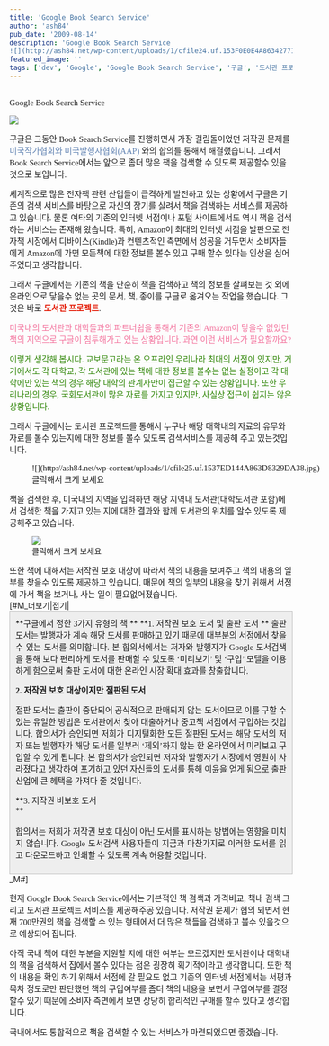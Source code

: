 ```yaml
---
title: 'Google Book Search Service'
author: 'ash84'
pub_date: '2009-08-14'
description: 'Google Book Search Service
![](http://ash84.net/wp-content/uploads/1/cfile24.uf.153F0E0E4A86342771A131.jpg)'
featured_image: ''
tags: ['dev', 'Google', 'Google Book Search Service', '구글', '도서관 프로젝트', '전자책', '책검색']
---
```



<span style="font-size: 11pt; "><span style="font-family: Dotum; ">  
 Google Book Search Service</span></span>

<span style="font-size: 11pt; "><span style="font-family: Dotum; ">![](http://ash84.net/wp-content/uploads/1/cfile24.uf.153F0E0E4A86342771A131.jpg)</span></span>

<div style="line-height: 2; "></div><span style="font-size: 11pt; "><span style="font-family: Dotum; ">구글은 그동안 Book Search Service를 진행하면서 가장 걸림돌이었던 저작권 문제를 </span></span><font color="#5c7fb0"><span style="font-size: 11pt; "><span style="font-family: Dotum; ">미국작가협회와 미국발행자협회(AAP) </span></span></font><span style="font-size: 11pt; "><span style="font-family: Dotum; ">와의 합의를 통해서 해결했습니다. 그래서 Book Search Service에서는 앞으로 좀더 많은 책을 검색할 수 있도록 제공할수 있을 것으로 보입니다. </span></span>

<span style="font-size: 11pt; "><span style="font-family: Dotum; ">세계적으로 많은 전자책 관련 산업들이 급격하게 발전하고 있는 상황에서 구글은 기존의 검색 서비스를 바탕으로 자신의 장기를 살려서 책을 검색하는 서비스를 제공하고 있습니다. 물론 여타의 기존의 인터넷 서점이나 포털 사이트에서도 역시 책을 검색하는 서비스는 존재해 왔습니다. 특히, Amazon이 최대의 인터넷 서점을 발판으로 전자책 시장에서 디바이스(Kindle)과 컨텐츠적인 측면에서 성공을 거두면서 소비자들에게 Amazon에 가면 모든책에 대한 정보를 볼수 있고 구매 할수 있다는 인상을 심어 주었다고 생각합니다. </span></span>

<span style="font-size: 11pt; "><span style="font-family: Dotum; ">그래서 구글에서는 기존의 책을 단순히 책을 검색하고 책의 정보를 살펴보는 것 외에 온라인으로 닿을수 없는 곳의 문서, 책, 종이를 구글로 옮겨오는 작업을 했습니다. 그것은 바로 </span></span><font color="#e31600">**<span style="font-size: 11pt; "><span style="font-family: Dotum; ">도서관 프로젝트</span></span>**</font><span style="font-size: 11pt; "><span style="font-family: Dotum; ">.</span></span>

<font color="#f3709b"><span style="font-size: 11pt; "><span style="font-family: Dotum; ">미국내의 도서관과 대학들과의 파트너쉽을 통해서 기존의 Amazon이 닿을수 없었던 책의 지역으로 구글이 침투해가고 있는 상황입니다. 과연 이런 서비스가 필요할까요?</span></span></font>

<font color="#2b8400"><span style="font-size: 11pt; "><span style="font-family: Dotum; ">이렇게 생각해 봅시다. 교보문고라는 온 오프라인 우리나라 최대의 서점이 있지만, 거기에서도 각 대학교, 각 도서관에 있는 책에 대한 정보를 볼수는 없는 실정이고 각 대학에만 있는 책의 경우 해당 대학의 관계자만이 접근할 수 있는 상황입니다. 또한 우리나라의 경우, 국회도서관이 많은 자료를 가지고 있지만, 사실상 접근이 쉽지는 않은 상황입니다. </span></span></font>

<span style="font-size: 11pt; "><span style="font-family: Dotum; ">그래서 구글에서는 도서관 프로젝트를 통해서 누구나 해당 대학내의 자료의 유무와 자료를 볼수 있는지에 대한 정보를 볼수 있도록 검색서비스를 제공해 주고 있는것입니다.</span></span>

<div style="line-height: 2; "></div><span style="font-size: 11pt; "><span style="font-family: Dotum; "><figure class="wp-caption aligncenter" style="width: 654px">![](http://ash84.net/wp-content/uploads/1/cfile25.uf.1537ED144A863D8329DA38.jpg)<figcaption class="wp-caption-text">클릭해서 크게 보세요</figcaption></figure></span></span>

<div style="line-height: 2; "></div><span style="font-size: 11pt; "><span style="font-family: Dotum; ">책을 검색한 후, 미국내의 지역을 입력하면 해당 지역내 도서관(대학도서관 포함)에서 검색한 책을 가지고 있는 지에 대한 결과와 함께 도서관의 위치를 알수 있도록 제공해주고 있습니다. </span></span>

<span style="font-size: 11pt; "><span style="font-family: Dotum; "><figure class="wp-caption aligncenter" style="width: 654px">![](http://ash84.net/wp-content/uploads/1/cfile22.uf.185E0A114A863DBF33FF4F.jpg)<figcaption class="wp-caption-text">클릭해서 크게 보세요</figcaption></figure></span></span>

<div style="line-height: 2; "></div><span style="font-size: 11pt; "><span style="font-family: Dotum; ">또한 책에 대해서는 저작권 보호 대상에 따라서 책의 내용을 보여주고 책의 내용의 일부를 찾을수 있도록 제공하고 있습니다. 때문에 책의 일부의 내용을 찾기 위해서 서점에 가서 책을 보거나, 사는 일이 필요없어졌습니다. </span></span>

<div style="line-height: 2; "></div><div style="line-height: 2; "></div>[#M_더보기|접기|  
<span style="font-size: 11pt; "><span style="font-family: Dotum; ">  
    
</span></span>

<div class="txc-textbox" style="BORDER-RIGHT: #c1c1c1 1px solid; PADDING-RIGHT: 10px; BORDER-TOP: #c1c1c1 1px solid; PADDING-LEFT: 10px; PADDING-BOTTOM: 10px; BORDER-LEFT: #c1c1c1 1px solid; PADDING-TOP: 10px; BORDER-BOTTOM: #c1c1c1 1px solid; BACKGROUND-COLOR: #eeeeee; TEXT-ALIGN: justify">**<span style="font-size: 11pt; "><span style="font-family: Dotum; ">구글에서 정한 3가지 유형의 책 </span></span>**<span style="font-size: 11pt; "><span style="font-family: Dotum; "> </span></span>**<span style="font-size: 11pt; "><span style="font-family: Dotum; ">1. 저작권 보호 도서 및 출판 도서</span></span>  
**  
<span style="font-size: 11pt; "><span style="font-family: Dotum; ">  
 출판 도서는 발행자가 계속 해당 도서를 판매하고 있기 때문에 대부분의 서점에서 찾을 수 있는 도서를 의미합니다. 본 합의서에서는 저자와 발행자가 Google 도서검색을 통해 보다 편리하게 도서를 판매할 수 있도록 ‘미리보기’ 및 ‘구입’ 모델을 이용하게 함으로써 출판 도서에 대한 온라인 시장 확대 효과를 창출합니다.</span></span>

**<span style="font-size: 11pt; "><span style="font-family: Dotum; ">2. 저작권 보호 대상이지만 절판된 도서</span></span>**

<span style="font-size: 11pt; "><span style="font-family: Dotum; ">절판 도서는 출판이 중단되어 공식적으로 판매되지 않는 도서이므로 이를 구할 수 있는 유일한 방법은 도서관에서 찾아 대출하거나 중고책 서점에서 구입하는 것입니다. 합의서가 승인되면 저희가 디지털화한 모든 절판된 도서는 해당 도서의 저자 또는 발행자가 해당 도서를 일부러 ‘제외’하지 않는 한 온라인에서 미리보고 구입할 수 있게 됩니다. 본 합의서가 승인되면 저자와 발행자가 시장에서 영원히 사라졌다고 생각하여 포기하고 있던 자신들의 도서를 통해 이윤을 얻게 됨으로 출판 산업에 큰 혜택을 가져다 줄 것입니다. </span></span>

**<span style="font-size: 11pt; "><span style="font-family: Dotum; ">3. 저작권 비보호 도서</span></span>  
**  
<span style="font-size: 11pt; "><span style="font-family: Dotum; ">  
 합의서는 저희가 저작권 보호 대상이 아닌 도서를 표시하는 방법에는 영향을 미치지 않습니다. Google 도서검색 사용자들이 지금과 마찬가지로 이러한 도서를 읽고 다운로드하고 인쇄할 수 있도록 계속 허용할 것입니다.</span></span>

</div> _M#]

<span style="font-size: 11pt; "><span style="font-family: Dotum; ">현재 Google Book Search Service에서는 기본적인 책 검색과 가격비교, 책내 검색 그리고 도서관 프로젝트 서비스를 제공해주공 있습니다. 저작권 문제가 협의 되면서 현재 700만권의 책을 검색할 수 있는 형태에서 더 많은 책들을 검색하고 볼수 있을것으로 예상되어 집니다. </span></span>

<span style="font-size: 11pt; "><span style="font-family: Dotum; ">아직 국내 책에 대한 부분을 지원할 지에 대한 여부는 모르겠지만 도서관이나 대학내의 책을 검색해서 집에서 볼수 있다는 점은 굉장히 획기적이라고 생각합니다. 또한 책의 내용을 확인 하기 위해서 서점에 갈 필요도 없고 기존의 인터넷 서점에서는 서평과 목차 정도로만 판단했던 책의 구입여부를 좀더 책의 내용을 보면서 구입여부를 결정할수 있기 때문에 소비자 측면에서 보면 상당히 합리적인 구매를 할수 있다고 생각합니다. </span></span>

<span style="font-size: 11pt; "><span style="font-family: Dotum; ">국내에서도 통합적으로 책을 검색할 수 있는 서비스가 마련되었으면 좋겠습니다. </span></span>



